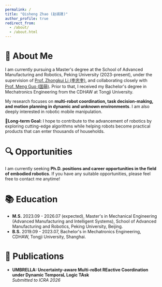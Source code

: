 ```yaml
---
permalink: /
title: "Qisheng Zhao (赵祺晟)"
author_profile: true
redirect_from: 
  - /about/
  - /about.html
---
```

👋 About Me
======
I am currently pursuing a Master's degree at the School of Advanced Manufacturing and Robotics, Peking University (2023-present), under the supervision of [Prof. Zhongkui Li (李忠奎)](https://www.zhongkuili-pku.com/cn/), and collaborating closely with [Prof. Meng Guo (国萌)](https://mengguo.github.io/personal_site/index.html). 
Prior to that, I received my Bachelor's degree in Mechatronics Engineering from the CDHAW at Tongji University.


My research focuses on **multi-robot coordination, task decision-making, and motion planning in dynamic and unknown environments**. I am also deeply interested in robotic mobile manipulation.

🤖**Long-term Goal:**  I hope to contribute to the advancement of robotics by exploring cutting-edge algorithms while helping robots become practical products that can enter thousands of households.

🔍 Opportunities
======
I am currently seeking **Ph.D. positions and career opportunities in the field of embodied robotics**. If you have any suitable opportunities, please feel free to contact me anytime!

📚 Education
======
- **M.S.** 2023.09 - 2026.07 (expected), Master's in Mechanical Engineering (Advanced Manufacturing and Intelligent Systems), School of Advanced Manufacturing and Robotics, Peking University, Beijing.
- **B.S.** 2019.09 - 2023.07, Bachelor's in Mechatronics Engineering, CDHAW, Tongji University, Shanghai.

📄 Publications
======
- **UMBRELLA: Uncertainty-aware Multi-roBot REactive Coordination under Dynamic TemporaL Logic TAsk**  
  *Submitted to ICRA 2026*

